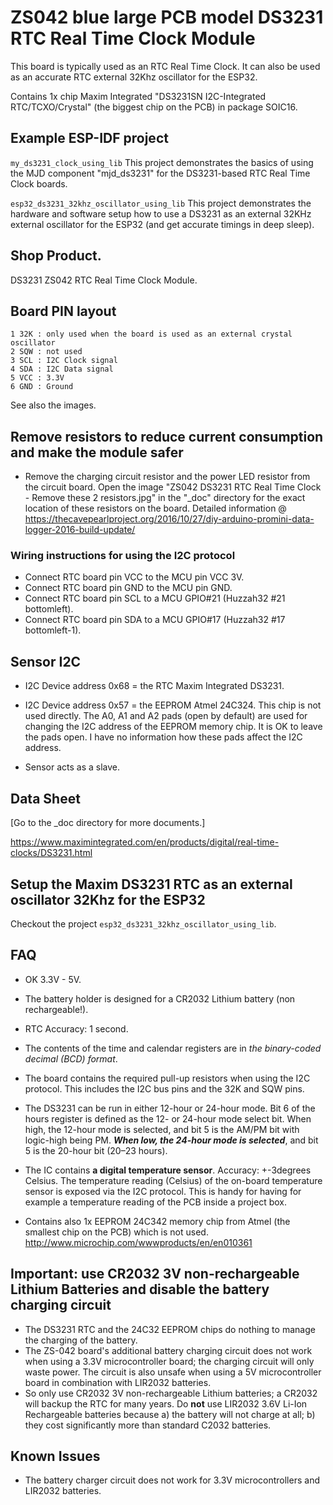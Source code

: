 # ZS042 blue large PCB model DS3231 RTC Real Time Clock Module
This board is typically used as an RTC Real Time Clock. It can also be used as an accurate RTC external 32Khz oscillator for the ESP32.

Contains 1x chip Maxim Integrated "DS3231SN I2C-Integrated RTC/TCXO/Crystal" (the biggest chip on the PCB) in package SOIC16.



## Example ESP-IDF project

`my_ds3231_clock_using_lib` This project demonstrates the basics of using the MJD component "mjd_ds3231" for the DS3231-based RTC Real Time Clock boards.

`esp32_ds3231_32khz_oscillator_using_lib` This project demonstrates the hardware and software setup how to use a DS3231 as an external 32KHz external oscillator for the ESP32 (and get accurate timings in deep sleep).



## Shop Product.
DS3231 ZS042 RTC Real Time Clock Module.



## Board PIN layout
```
1 32K : only used when the board is used as an external crystal oscillator
2 SQW : not used
3 SCL : I2C Clock signal
4 SDA : I2C Data signal
5 VCC : 3.3V
6 GND : Ground
```
See also the images.



## Remove resistors to reduce current consumption and make the module safer
- Remove the charging circuit resistor and the power LED resistor from the circuit board. Open the image "ZS042 DS3231 RTC Real Time Clock -  Remove these 2 resistors.jpg" in the "_doc" directory for the exact location of these resistors on the board. Detailed information @ https://thecavepearlproject.org/2016/10/27/diy-arduino-promini-data-logger-2016-build-update/



### Wiring instructions for using the I2C protocol
- Connect RTC board pin VCC to the MCU pin VCC 3V.
- Connect RTC board pin GND to the MCU pin GND.
- Connect RTC board pin SCL to a MCU GPIO#21 (Huzzah32 #21 bottomleft).
- Connect RTC board pin SDA to a MCU GPIO#17 (Huzzah32 #17 bottomleft-1).



## Sensor I2C
- I2C Device address 0x68 = the RTC Maxim Integrated DS3231.
- I2C Device address 0x57 = the EEPROM Atmel 24C324. This chip is not used directly. The A0, A1 and A2 pads (open by default) are used for changing the I2C address of the EEPROM memory chip. It is OK to leave the pads open. I have no information how these pads affect the I2C address.

- Sensor acts as a slave.



## Data Sheet

[Go to the _doc directory for more documents.]

https://www.maximintegrated.com/en/products/digital/real-time-clocks/DS3231.html



## Setup the Maxim DS3231 RTC as an external oscillator 32Khz for the ESP32

Checkout the project `esp32_ds3231_32khz_oscillator_using_lib`.



## FAQ

- OK 3.3V - 5V.
- The battery holder is designed for a CR2032 Lithium battery (non rechargeable!).
- RTC Accuracy: 1 second.
- The contents of the time and calendar registers are in *the binary-coded decimal (BCD) format*.
- The board contains the required pull-up resistors when using the I2C protocol. This includes the I2C bus pins and the 32K and SQW pins.
- The DS3231 can be run in either 12-hour or 24-hour mode. Bit 6 of the hours register is defined as the 12- or 24-hour mode select bit.
     When high, the 12-hour mode is selected, and bit 5 is the AM/PM bit with logic-high being PM.
     ***When low,  the 24-hour mode is selected***, and bit 5 is the 20-hour bit (20–23 hours).
- The IC contains **a digital temperature sensor**. Accuracy: +-3degrees Celsius. The temperature reading (Celsius) of the on-board temperature sensor is exposed via the I2C protocol. This is handy for having for example a temperature reading of the PCB inside a project box.

- Contains also 1x EEPROM 24C342 memory chip from Atmel (the smallest chip on the PCB) which is not used. http://www.microchip.com/wwwproducts/en/en010361



## Important: use CR2032 3V non-rechargeable Lithium Batteries and disable the battery charging circuit
- The DS3231 RTC and the 24C32 EEPROM chips do nothing to manage the charging of the battery.
- The ZS-042 board's additional battery charging circuit does not work when using a 3.3V microcontroller board; the charging circuit will only waste power. The circuit is also unsafe when using a 5V microcontroller board in combination with LIR2032 batteries.
- So only use CR2032 3V non-rechargeable Lithium batteries; a CR2032 will backup the RTC for many years. Do **not** use LIR2032 3.6V Li-Ion Rechargeable batteries because a) the battery will not charge at all; b) they cost significantly more than standard C2032 batteries.



## Known Issues
- The battery charger circuit does not work for 3.3V microcontrollers and LIR2032 batteries.


